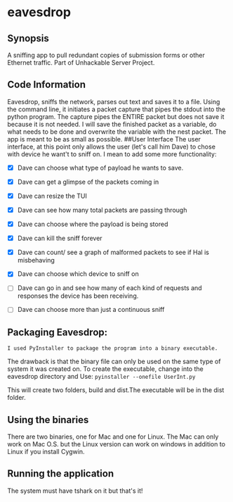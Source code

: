 # eavesdrop

 ## Synopsis
A sniffing app to pull redundant copies of submission forms or 
other Ethernet traffic. Part of Unhackable Server Project. 

## Code Information

Eavesdrop, sniffs the network, parses out text and saves it to a file.
    Using the command line, it initiates a packet capture that pipes the stdout into the python program.
    The capture pipes the ENTIRE packet but does not save it because it is not needed. 
    I will save the finished packet as a variable, do what needs to be done and overwrite the variable with the nest packet.
    The app is meant to be as small as possible.
##User Interface
   The user interface, at this point only allows the user (let's call him Dave) to chose with device he want't to sniff on.
   I mean to add some more functionality:
 
  -[x] Dave can choose what type of payload he wants to save.
  -[x] Dave can get a glimpse of the packets coming in
  -[x] Dave can resize the TUI
  -[x] Dave can see how many total packets are passing through
  -[x] Dave can choose where the payload is being stored
  -[x] Dave can kill the sniff forever
  -[x] Dave can count/ see a graph of malformed packets to see if Hal is misbehaving
  -[x] Dave can choose which device to sniff on
  -[ ] Dave can go in and see how many of each kind of requests and
       responses the device has been receiving.
  -[ ] Dave can choose more than just a continuous sniff
 


## Packaging Eavesdrop:

    I used PyInstaller to package the program into a binary executable.
The drawback is that the binary file can only be used on the same type of
system it was created on.
To create the executable, change into the eavesdrop directory and
Use: ```pyinstaller --onefile UserInt.py```

This will create two folders, build and dist.The executable will be in
the dist folder.
## Using the binaries
There are two binaries, one for Mac and one for Linux. The Mac can only work on Mac O.S. but the Linux
version can  work on windows in addition to Linux if you install Cygwin.

## Running the application

The system must have tshark on it but that's it! 





